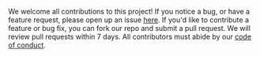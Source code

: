We welcome all contributions to this project!
If you notice a bug, or have a feature request,
please open up an issue [here](https://github.com/UBC-DSCI/project-avalon/issues).
If you'd like to contribute a feature or bug fix,
you can fork our repo and submit a pull request.
We will review pull requests within 7 days.
All contributors must abide by our [code of conduct](CODE_OF_CONDUCT.md).
